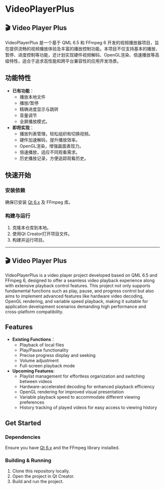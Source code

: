 # VideoPlayerPlus

## 🎬 Video Player Plus

VideoPlayerPlus 是一个基于 QML 6.5 和 FFmpeg 6 开发的视频播放器项目，旨在提供流畅的视频播放体验及丰富的播放控制功能。本项目不仅支持基本的播放、暂停、进度控制等功能，还计划实现硬件视频解码、OpenGL渲染、倍速播放等高级特性，适合于追求高性能和跨平台兼容性的应用开发场景。

## 功能特性

- **已有功能**：
  - 播放本地文件
  - 播放/暂停
  - 精确进度显示与跳转
  - 音量调节
  - 全屏播放模式。
- **即将实现**：
  - 播放列表管理，轻松组织和切换视频。
  - 硬件加速解码，提升播放效率。
  - OpenGL渲染，增强画面表现力。
  - 倍速播放，适应不同观看需求。
  - 历史播放记录，方便追踪观看历史。

## 快速开始

### 安装依赖

确保已安装 [Qt 6.x](https://www.qt.io/download) 及 FFmpeg 库。

### 构建与运行

1. 克隆本仓库到本地。
2. 使用Qt Creator打开项目文件。
3. 构建并运行项目。

---

## 🎬 Video Player Plus

VideoPlayerPlus is a video player project developed based on QML 6.5 and FFmpeg 6, designed to offer a seamless video playback experience along with extensive playback control features. This project not only supports fundamental functions such as play, pause, and progress control but also aims to implement advanced features like hardware video decoding, OpenGL rendering, and variable speed playback, making it suitable for application development scenarios demanding high performance and cross-platform compatibility.

## Features

- **Existing Functions**：
  - Playback of local files
  - Play/Pause functionality
  - Precise progress display and seeking
  - Volume adjustment
  - Full-screen playback mode
- **Upcoming Features**:
  - Playlist management for effortless organization and switching between videos
  - Hardware-accelerated decoding for enhanced playback efficiency
  - OpenGL rendering for improved visual presentation
  - Variable playback speed to accommodate different viewing preferences
  - History tracking of played videos for easy access to viewing history

## Get Started

### Dependencies

Ensure you have [Qt 6.x](https://www.qt.io/download) and the FFmpeg library installed.

### Building & Running

1. Clone this repository locally.
2. Open the project in Qt Creator.
3. Build and run the project.
